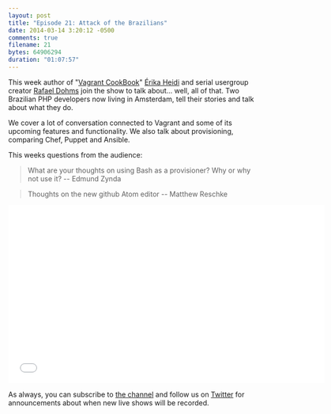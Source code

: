 ```yaml
---
layout: post
title: "Episode 21: Attack of the Brazilians"
date: 2014-03-14 3:20:12 -0500
comments: true
filename: 21
bytes: 64906294
duration: "01:07:57"
---
```


This week author of "[Vagrant CookBook]" [Érika Heidi] and serial usergroup creator [Rafael Dohms] join the show to 
talk about... well, all of that. Two Brazilian PHP developers now living in Amsterdam, tell their stories and talk 
about what they do.

We cover a lot of conversation connected to Vagrant and some of its upcoming features and functionality. We also talk 
about provisioning, comparing Chef, Puppet and Ansible.

This weeks questions from the audience:

> What are your thoughts on using Bash as a provisioner? Why or why not use it?
-- Edmund Zynda

> Thoughts on the new github Atom editor
-- Matthew Reschke

<iframe width="640" height="360" src="//www.youtube.com/embed/1pCgpCDzGb0" frameborder="0" allowfullscreen></iframe>

As always, you can subscribe to [the channel](http://www.youtube.com/channel/UCepVwe7RrxE7Zv3kytUfcKw?feature=watch) and follow us on [Twitter](https://twitter.com/phptownhall) for announcements about when new live shows will be recorded. 

[Vagrant CookBook]: https://leanpub.com/vagrantcookbook
[Érika Heidi]: https://twitter.com/erikaheidi
[Rafael Dohms]: https://twitter.com/rdohms